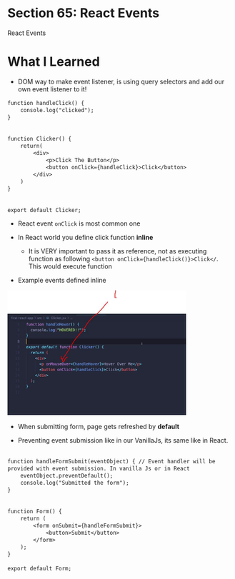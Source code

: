 # Section 65: React Events
 
React Events

# What I Learned

- DOM way to make event listener, is using query selectors and add our own event listener to it!


```
function handleClick() {
    console.log("clicked");
}


function Clicker() {
    return(
        <div>
            <p>Click The Button</p>
            <button onClick={handleClick}>Click</button>
        </div>
    )    
}


export default Clicker;

```
- React event `onClick` is most common one
- In React world you define click function **inline**
    - It is VERY important to pass it as reference, not as executing function as following `<button onClick={handleClick()}>Click</`. This would execute function

- Example events defined inline 

<img src="reactEvents.JPG" alt="alt text" width="400"/>

- When submitting form, page gets refreshed by **default**


- Preventing event submission like in our VanillaJs, its same like in React.
```

function handleFormSubmit(eventObject) { // Event handler will be provided with event submission. In vanilla Js or in React 
    eventObject.preventDefault();
    console.log("Submitted the form");    
}


function Form() {
    return (
        <form onSubmit={handleFormSubmit}>
            <button>Submit</button>
        </form>
    );
}

export default Form;

```